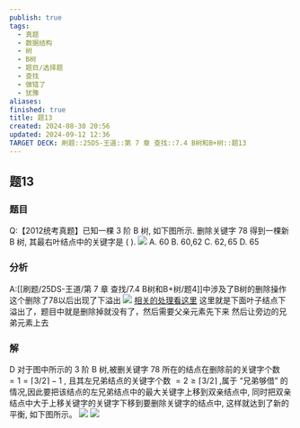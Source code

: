 ```yaml
---
publish: true
tags:
  - 真题
  - 数据结构
  - 树
  - B树
  - 题目/选择题
  - 查找
  - 做错了
  - 犹豫
aliases: 
finished: true
title: 题13
created: 2024-08-30 20:56
updated: 2024-09-12 12:36
TARGET DECK: 刷题::25DS-王道::第 7 章 查找::7.4 B树和B+树::题13
---
```

## 题13
### 题目
Q:【2012统考真题】已知一棵 3 阶 B 树, 如下图所示. 删除关键字 78 得到一棵新 B 树, 其最右叶结点中的关键字是 ( ).
![](https://img.hwenyi.live/202405291147208.webp)
A. 60 
B. 60,62 
C. ${62},{65}$ 
D. 65
### 分析
A:[[刷题/25DS-王道/第 7 章 查找/7.4 B树和B+树/题4]]中涉及了B树的删除操作
这个删除了78以后出现了下溢出
![](https://img.hwenyi.live/202409122032000.webp)
[相关的处理看这里](https://www.bilibili.com/video/BV1JU411d7iY?t=248.6&p=20)
这里就是下面叶子结点下溢出了，题目中就是删除掉就没有了，然后需要父亲元素先下来
然后让旁边的兄弟元素上去
### 解
D
对于图中所示的 3 阶 $\mathrm{B}$ 树,被删关键字 78 所在的结点在删除前的关键字个数 $= 1 = \lceil 3/2\rceil  - 1$ , 且其左兄弟结点的关键字个数 $= 2 \geq  \lceil 3/2\rceil$ ,属于 “兄弟够借” 的情况,因此要把该结点的左兄弟结点中的最大关键字上移到双亲结点中, 同时把双亲结点中大于上移关键字的关键字下移到要删除关键字的结点中, 这样就达到了新的平衡, 如下图所示。
![](https://cdn.noedgeai.com/01917433-d1c7-701d-acc5-b66dc7fe4737_341.jpg?x=268&y=1305&w=471&h=192)
![](https://cdn.noedgeai.com/01917433-d1c7-701d-acc5-b66dc7fe4737_341.jpg?x=766&y=1302&w=412&h=195)


